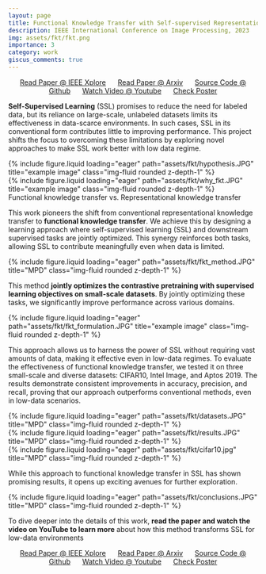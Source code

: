 ```yaml
---
layout: page
title: Functional Knowledge Transfer with Self-supervised Representation Learning
description: IEEE International Conference on Image Processing, 2023
img: assets/fkt/fkt.png
importance: 3
category: work
giscus_comments: true
---
```

<p align="center">
    <a href="https://ieeexplore.ieee.org/stamp/stamp.jsp?arnumber=10222142" style="margin-right: 20px;">Read Paper @ IEEE Xplore</a>
    <a href="https://arxiv.org/pdf/2304.01354" style="margin-right: 20px;">Read Paper @ Arxiv</a>
    <a href="https://github.com/prakashchhipa/Functional_Knowledge_Transfer_SSL" style="margin-right: 20px;">Source Code @ Github</a>
    <a href="https://www.youtube.com/watch?v=GlnDm_GrVm0" style="margin-right: 20px;">Watch Video @ Youtube</a>
    <a href="https://github.com/prakashchhipa/Functional_Knowledge_Transfer_SSL/blob/main/poster_icon.JPG">Check Poster</a>
</p>

**Self-Supervised Learning** (SSL) promises to reduce the need for labeled data, but its reliance on large-scale, unlabeled datasets limits its effectiveness in data-scarce environments. In such cases, SSL in its conventional form contributes little to improving performance. This project shifts the focus to overcoming these limitations by exploring novel approaches to make SSL work better with low data regime.

<div class="row">
    <div class="col-sm mt-3 mt-md-0">
        {% include figure.liquid loading="eager" path="assets/fkt/hypothesis.JPG" title="example image" class="img-fluid rounded z-depth-1" %}
    </div>
</div>
<div class="row">
    <div class="col-sm mt-3 mt-md-0">
        {% include figure.liquid loading="eager" path="assets/fkt/why_fkt.JPG" title="example image" class="img-fluid rounded z-depth-1" %}
    </div>
</div>
<div class="caption">
    Functional knowledge transfer vs. Representational knowledge transfer 
</div>

This work pioneers the shift from conventional representational knowledge transfer to **functional knowledge transfer**. We achieve this by designing a learning approach where self-supervised learning (SSL) and downstream supervised tasks are jointly optimized. This synergy reinforces both tasks, allowing SSL to contribute meaningfully even when data is limited.

<div class="row">
    <div class="col-sm mt-3 mt-md-0">
        {% include figure.liquid loading="eager" path="assets/fkt/fkt_method.JPG" title="MPD" class="img-fluid rounded z-depth-1" %}
    </div>
</div>

This method **jointly optimizes the contrastive pretraining with supervised learning objectives on small-scale datasets**. By jointly optimizing these tasks, we significantly improve performance across various domains. 

<div class="row">
    <div class="col-sm mt-3 mt-md-0">
        {% include figure.liquid loading="eager" path="assets/fkt/fkt_formulation.JPG" title="example image" class="img-fluid rounded z-depth-1" %}
    </div>
</div>

This approach allows us to harness the power of SSL without requiring vast amounts of data, making it effective even in low-data regimes.
To evaluate the effectiveness of functional knowledge transfer, we tested it on three small-scale and diverse datasets: CIFAR10, Intel Image, and Aptos 2019. The results demonstrate consistent improvements in accuracy, precision, and recall, proving that our approach outperforms conventional methods, even in low-data scenarios.

<div class="row">
    <div class="col-sm mt-3 mt-md-0">
        {% include figure.liquid loading="eager" path="assets/fkt/datasets.JPG" title="MPD" class="img-fluid rounded z-depth-1" %}
    </div>
</div>

<div class="row">
    <div class="col-sm mt-3 mt-md-0">
        {% include figure.liquid loading="eager" path="assets/fkt/results.JPG" title="MPD" class="img-fluid rounded z-depth-1" %}
    </div>
</div>

<div class="row">
    <div class="col-sm mt-3 mt-md-0">
        {% include figure.liquid loading="eager" path="assets/fkt/cifar10.jpg" title="MPD" class="img-fluid rounded z-depth-1" %}
    </div>
</div>

While this approach to functional knowledge transfer in SSL has shown promising results, it opens up exciting avenues for further exploration.

<div class="row">
    <div class="col-sm mt-3 mt-md-0">
        {% include figure.liquid loading="eager" path="assets/fkt/conclusions.JPG" title="MPD" class="img-fluid rounded z-depth-1" %}
    </div>
</div>

To dive deeper into the details of this work, **read the paper and watch the video on YouTube to learn more** about how this method transforms SSL for low-data environments

<p align="center">
    <a href="https://ieeexplore.ieee.org/stamp/stamp.jsp?arnumber=10222142" style="margin-right: 20px;">Read Paper @ IEEE Xplore</a>
    <a href="https://arxiv.org/pdf/2304.01354" style="margin-right: 20px;">Read Paper @ Arxiv</a>
    <a href="https://github.com/prakashchhipa/Functional_Knowledge_Transfer_SSL" style="margin-right: 20px;">Source Code @ Github</a>
    <a href="https://www.youtube.com/watch?v=GlnDm_GrVm0" style="margin-right: 20px;">Watch Video @ Youtube</a>
    <a href="https://github.com/prakashchhipa/Functional_Knowledge_Transfer_SSL/blob/main/poster_icon.JPG">Check Poster</a>
</p>
